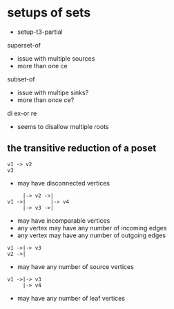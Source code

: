 
# setups of sets

- setup-t3-partial

superset-of
- issue with multiple sources
- more than one ce

subset-of
- issue with multipe sinks?
- more than once ce?

di ex-or re
- seems to disallow multiple roots

<!-- ======================================================================= -->
## the transitive reduction of a poset

```
v1 -> v2
v3
```

* may have disconnected vertices

```
     |-> v2 ->|
v1 ->|        |-> v4
     |-> v3 ->|
```

* may have incomparable vertices
* any vertex may have any number of incoming edges
* any vertex may have any number of outgoing edges

```
v1 ->|-> v3
v2 ->|
```

* may have any number of source vertices

```
v1 ->|-> v3
     |-> v4
```

* may have any number of leaf vertices
